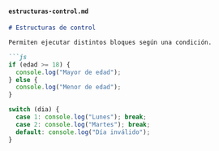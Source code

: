 
#### `estructuras-control.md`
```md
# Estructuras de control

Permiten ejecutar distintos bloques según una condición.

```js
if (edad >= 18) {
  console.log("Mayor de edad");
} else {
  console.log("Menor de edad");
}

switch (dia) {
  case 1: console.log("Lunes"); break;
  case 2: console.log("Martes"); break;
  default: console.log("Día inválido");
}
